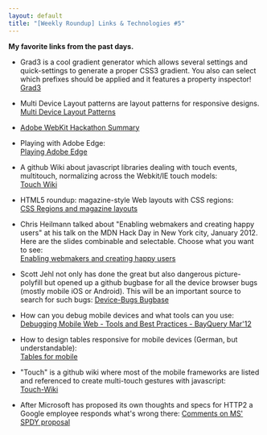 ```yaml
---
layout: default
title: "[Weekly Roundup] Links & Technologies #5"
---
```


**My favorite links from the past days.**

- Grad3 is a cool gradient generator which allows several settings and quick-settings to generate a proper CSS3 gradient. You also can select which prefixes should be applied and it features a property inspector!   [Grad3](http://grad3.ecoloniq.jp/)

- Multi Device Layout patterns are layout patterns for responsive designs.  [Multi Device Layout Patterns](http://www.lukew.com/ff/entry.asp?1514)

- [Adobe WebKit Hackathon Summary](http://blogs.adobe.com/webplatform/2012/03/22/adobe-webkit-hackathon-summary/)

- Playing with Adobe Edge:  
[Playing Adobe Edge](http://corlan.org/2012/03/19/playing-with-adobe-edge/)

- A github Wiki about javascript libraries dealing with touch events, multitouch, normalizing across the Webkit/IE touch models:  
[Touch Wiki](https://github.com/bebraw/jswiki/wiki/Touch)

- HTML5 roundup: magazine-style Web layouts with CSS regions:  
[CSS Regions and magazine layouts](http://arstechnica.com/business/news/2012/03/html5-roundup-magazine-style-web-layouts-with-css-regions.ars)

- Chris Heilmann talked about "Enabling webmakers and creating happy users" at his talk on the MDN Hack Day in New York city, January 2012. Here are the slides combinable and selectable. Choose what you want to see:  
[Enabling webmakers and creating happy users](http://icant.co.uk/talks/mdnhackday-nyc/)

- Scott Jehl not only has done the great but also dangerous picture-polyfill but opened up a github bugbase for all the device browser bugs (mostly mobile iOS or Android). This will be an important source to search for such bugs:  [Device-Bugs Bugbase](https://github.com/scottjehl/Device-Bugs/issues)

- How can you debug mobile devices and what tools can you use:  
[Debugging Mobile Web - Tools and Best Practices - BayQuery Mar'12](https://docs.google.com/presentation/d/1CCD9U50auA8UqRIRzLY2KefEBRhmx6sYXWz3PsRadk0/edit?pli=1#slide=id.p)

- How to design tables responsive for mobile devices (German, but understandable):  
[Tables for mobile](http://grochtdreis.de/weblog/2012/03/27/eine-tabelle-mobil-freundlich-machen/)

- "Touch" is a github wiki where most of the mobile frameworks are listed and referenced to create multi-touch gestures with javascript:  
[Touch-Wiki](https://github.com/bebraw/jswiki/wiki/Touch)

- After Microsoft has proposed its own thoughts and specs for HTTP2 a Google employee responds what's wrong there:  [Comments on MS' SPDY proposal](http://www.belshe.com/2012/03/29/comments-on-microsofts-spdy-proposal/)